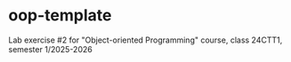 # oop-template
Lab exercise #2 for "Object-oriented Programming" course, class 24CTT1, semester 1/2025-2026 
